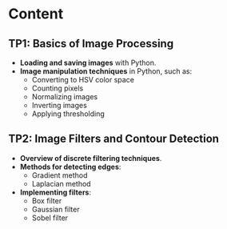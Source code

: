 # Content

## TP1: Basics of Image Processing
- **Loading and saving images** with Python.
- **Image manipulation techniques** in Python, such as:
  - Converting to HSV color space
  - Counting pixels
  - Normalizing images
  - Inverting images
  - Applying thresholding

## TP2: Image Filters and Contour Detection
- **Overview of discrete filtering techniques**.
- **Methods for detecting edges**:
  - Gradient method
  - Laplacian method
- **Implementing filters**:
  - Box filter
  - Gaussian filter
  - Sobel filter
